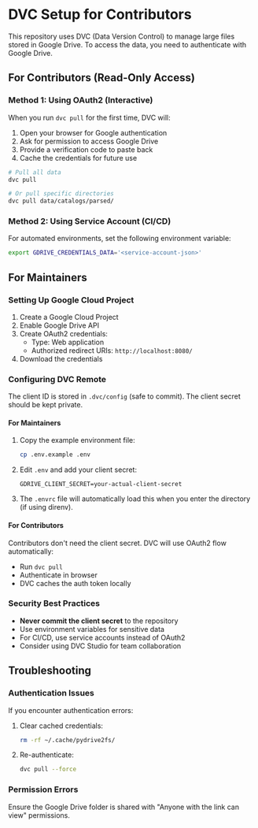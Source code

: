 # DVC Setup for Contributors

This repository uses DVC (Data Version Control) to manage large files stored in Google Drive. To access the data, you need to authenticate with Google Drive.

## For Contributors (Read-Only Access)

### Method 1: Using OAuth2 (Interactive)

When you run `dvc pull` for the first time, DVC will:
1. Open your browser for Google authentication
2. Ask for permission to access Google Drive
3. Provide a verification code to paste back
4. Cache the credentials for future use

```bash
# Pull all data
dvc pull

# Or pull specific directories
dvc pull data/catalogs/parsed/
```

### Method 2: Using Service Account (CI/CD)

For automated environments, set the following environment variable:

```bash
export GDRIVE_CREDENTIALS_DATA='<service-account-json>'
```

## For Maintainers

### Setting Up Google Cloud Project

1. Create a Google Cloud Project
2. Enable Google Drive API
3. Create OAuth2 credentials:
   - Type: Web application
   - Authorized redirect URIs: `http://localhost:8080/`
4. Download the credentials

### Configuring DVC Remote

The client ID is stored in `.dvc/config` (safe to commit). The client secret should be kept private.

#### For Maintainers

1. Copy the example environment file:
   ```bash
   cp .env.example .env
   ```

2. Edit `.env` and add your client secret:
   ```
   GDRIVE_CLIENT_SECRET=your-actual-client-secret
   ```

3. The `.envrc` file will automatically load this when you enter the directory (if using direnv).

#### For Contributors

Contributors don't need the client secret. DVC will use OAuth2 flow automatically:
- Run `dvc pull`
- Authenticate in browser
- DVC caches the auth token locally

### Security Best Practices

- **Never commit the client secret** to the repository
- Use environment variables for sensitive data
- For CI/CD, use service accounts instead of OAuth2
- Consider using DVC Studio for team collaboration

## Troubleshooting

### Authentication Issues

If you encounter authentication errors:

1. Clear cached credentials:
   ```bash
   rm -rf ~/.cache/pydrive2fs/
   ```

2. Re-authenticate:
   ```bash
   dvc pull --force
   ```

### Permission Errors

Ensure the Google Drive folder is shared with "Anyone with the link can view" permissions.